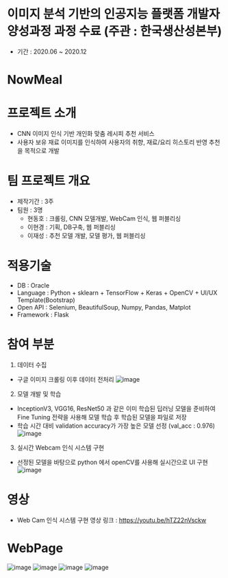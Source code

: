# 이미지 분석 기반의 인공지능 플랫폼 개발자 양성과정 과정 수료 (주관 : 한국생산성본부)
- 기간 : 2020.06 ~ 2020.12

# NowMeal

# 프로젝트 소개 
- CNN 이미지 인식 기반 개인화 맞춤 레시피 추천 서비스
- 사용자 보유 재료 이미지를 인식하여 사용자의 취향, 재료/요리 히스토리 반영 추천을 목적으로 개발

# 팀 프로젝트 개요 
- 제작기간 : 3주
- 팀원 : 3명
  - 현동호 : 크롤링, CNN 모델개발, WebCam 인식, 웹 퍼블리싱
  - 이현경 : 기획, DB구축, 웹 퍼블리싱
  - 이재성 : 추천 모델 개발, 모델 평가, 웹 퍼블리싱
  
# 적용기술 
- DB : Oracle
- Language : Python + sklearn +  TensorFlow + Keras + OpenCV + UI/UX Template(Bootstrap)
- Open API : Selenium, BeautifulSoup, Numpy, Pandas, Matplot
- Framework : Flask

# 참여 부분
1. 데이터 수집 
- 구글 이미지 크롤링 이후 데이터 전처리 
  ![image](https://github.com/HyunDongHo/NowMeal/assets/46379443/b1e4833b-2db2-44bb-a387-bf7a5532d2da)

2. 모델 개발 및 학습
- InceptionV3, VGG16, ResNet50 과 같은 이미 학습된 딥러닝 모델을 준비하여 Fine Tuning 전략을 사용해 모델 학습 후 학습된 모델을 파일로 저장 
- 학습 시간 대비 validation accuracy가 가장 높은 모델 선정 (val_acc : 0.976)
  ![image](https://github.com/HyunDongHo/NowMeal/assets/46379443/406a7db3-89ff-41f7-90c8-6e1c53d264c3)


3. 실시간 Webcam 인식 시스템 구현
- 선정된 모델을 바탕으로 python 에서 openCV를 사용해 실시간으로 UI 구현
![image](https://github.com/HyunDongHo/NowMeal/assets/46379443/60cfa7db-9f64-4681-89a9-fd088730b8ce)


# 영상 
- Web Cam 인식 시스템 구현 영상 링크 : https://youtu.be/hTZ22nVsckw

# WebPage
![image](https://github.com/HyunDongHo/NowMeal/assets/46379443/e2ef0f92-c3c5-4816-8529-057593706b82)
![image](https://github.com/HyunDongHo/NowMeal/assets/46379443/d8ab251f-dab8-4fbe-9427-5cc57c234cda)
![image](https://github.com/HyunDongHo/NowMeal/assets/46379443/6251b49f-6618-4986-b0a4-f9e957762ed8)
![image](https://github.com/HyunDongHo/NowMeal/assets/46379443/198bd427-08fc-4bc9-a4c3-e463df35cb58)

